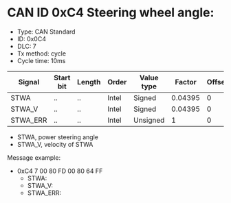 # CAN ID 0xC4 Steering wheel angle:
- Type: CAN Standard
- ID: 0x0C4
- DLC: 7
- Tx method: cycle
- Cycle time: 10ms

|Signal|Start bit|Length|Order|Value type|Factor|Offset|Unit|
|------|---------|------|-----|----------|------|------|----|
|STWA|..|..|Intel|Signed|0.04395|0|°|
|STWA_V|..|..|Intel|Signed|0.04395|0|°/s|
|STWA_ERR|..|..|Intel|Unsigned|1|0||

- STWA, power steering angle
- STWA_V, velocity of STWA


Message example:
- 0xC4 7 00 80 FD 00 80 64 FF
    - STWA:
    - STWA_V:
    - STWA_ERR: